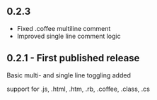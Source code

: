 ## 0.2.3
* Fixed .coffee multiline comment
* Improved single line comment logic

## 0.2.1 - First published release
Basic multi- and single line toggling added

support for .js, .html, .htm, .rb, .coffee, .class, .cs
